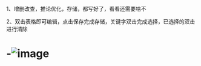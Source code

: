 1、增删改查，推论优化，存储，都写好了，看看还需要啥不

2、双击表格即可编辑，点击保存完成存储，关键字双击完成选择，已选择的双击进行清除


# -![image](https://user-images.githubusercontent.com/20297570/230869112-bcb137a7-a21a-4caf-a2d2-0066a71c883f.png)
